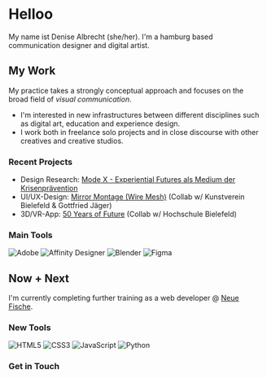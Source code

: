 # Helloo

My name ist Denise Albrecht (she/her).  I'm a hamburg based communication designer and digital artist.

## My Work
My practice takes a strongly conceptual approach and focuses on the broad field of _visual communication_.
- I'm interested in new infrastructures between different disciplines such as digital art, education and experience design.
- I work both in freelance solo projects and in close discourse with other creatives and creative studios.

### Recent Projects 
- Design Research: [Mode X - Experiential Futures als Medium der Krisenprävention](https://www.denise-albrecht.de/mode-x)
- UI/UX-Design: [Mirror Montage (Wire Mesh)](https://www.denise-albrecht.de/mirror-montage-wire-mesh) (Collab w/ Kunstverein Bielefeld & Gottfried Jäger)
- 3D/VR-App: [50 Years of Future](https://www.denise-albrecht.de/50-years-of-future) (Collab w/ Hochschule Bielefeld)

### Main Tools
![Adobe](https://img.shields.io/badge/adobe-%23FF0000.svg?style=for-the-badge&logo=adobe&logoColor=white)
![Affinity Designer](https://img.shields.io/badge/affinity%20desginer-%231B72BE.svg?style=for-the-badge&logo=affinity-designer&logoColor=white)
![Blender](https://img.shields.io/badge/blender-%23F5792A.svg?style=for-the-badge&logo=blender&logoColor=white)
![Figma](https://img.shields.io/badge/figma-%23F24E1E.svg?style=for-the-badge&logo=figma&logoColor=white)

## Now + Next
I'm currently completing further training as a web developer @ [Neue Fische](https://www.neuefische.de/bootcamp/web-development). 

### New Tools
![HTML5](https://img.shields.io/badge/html5-%23E34F26.svg?style=for-the-badge&logo=html5&logoColor=white)
![CSS3](https://img.shields.io/badge/css3-%231572B6.svg?style=for-the-badge&logo=css3&logoColor=white)
![JavaScript](https://img.shields.io/badge/javascript-%23323330.svg?style=for-the-badge&logo=javascript&logoColor=%23F7DF1E)
![Python](https://img.shields.io/badge/python-3670A0?style=for-the-badge&logo=python&logoColor=ffdd54)

### Get in Touch
